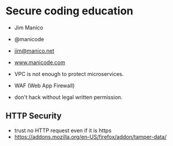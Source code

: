 # Secure coding education
- Jim Manico
- @manicode
- jim@manico.net
- www.manicode.com

- VPC is not enough to protect microservices.
- WAF (Web App Firewall)
- don't hack without legal written permission.

## HTTP Security

- trust no HTTP request even if it is https
- https://addons.mozilla.org/en-US/firefox/addon/tamper-data/


